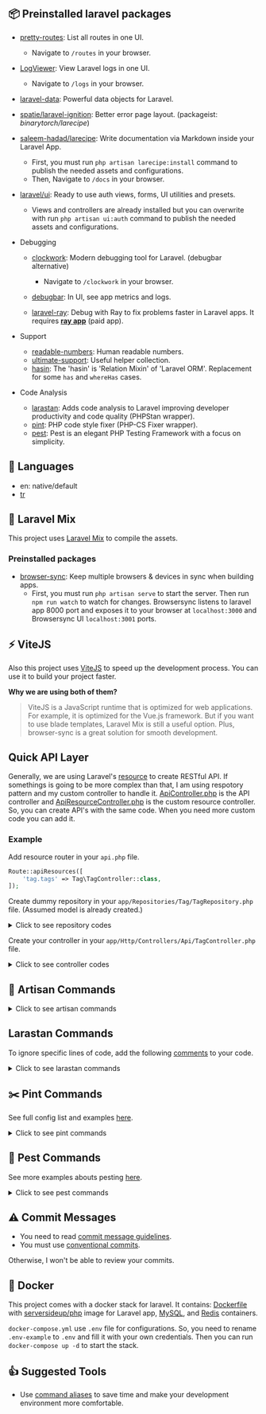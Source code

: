 ## 📦 Preinstalled laravel packages

- [pretty-routes](https://github.com/TheDragonCode/pretty-routes): List all routes in one UI.
  - Navigate to `/routes` in your browser.

- [LogViewer](https://github.com/opcodesio/log-viewer): View Laravel logs in one UI.
  - Navigate to `/logs` in your browser.

- [laravel-data](https://github.com/spatie/laravel-data): Powerful data objects for Laravel.

- [spatie/laravel-ignition](https://github.com/spatie/laravel-ignition): Better error page layout. (packageist: *binarytorch/larecipe*)

- [saleem-hadad/larecipe](https://github.com/saleem-hadad/larecipe): Write documentation via Markdown inside your Laravel App.
  - First, you must run `php artisan larecipe:install` command to publish the needed assets and configurations. 
  - Then, Navigate to `/docs` in your browser.

- [laravel/ui](https://github.com/laravel/ui): Ready to use auth views, forms, UI utilities and presets.
  - Views and controllers are already installed but you can overwrite with run `php artisan ui:auth` command to publish the needed assets and configurations.

- Debugging
  - [clockwork](https://github.com/itsgoingd/clockwork): Modern debugging tool for Laravel. (debugbar alternative)
    - Navigate to `/clockwork` in your browser.

  - [debugbar](https://github.com/barryvdh/laravel-debugbar): In UI, see app metrics and logs.

  - [laravel-ray](https://github.com/spatie/laravel-ray): Debug with Ray to fix problems faster in Laravel apps. It requires **[ray app](https://myray.app/)** (paid app).

- Support
  - [readable-numbers](https://github.com/laravel-ready/readable-numbers): Human readable numbers.
  - [ultimate-support](https://github.com/laravel-ready/ultimate-support): Useful helper collection.
  - [hasin](https://github.com/biiiiiigmonster/hasin): The 'hasin' is 'Relation Mixin' of 'Laravel ORM'. Replacement for some `has` and `whereHas` cases.

- Code Analysis
  - [larastan](https://github.com/nunomaduro/larastan): Adds code analysis to Laravel improving developer productivity and code quality (PHPStan wrapper).
  - [pint](https://github.com/laravel/pint): PHP code style fixer (PHP-CS Fixer wrapper).
  - [pest](https://github.com/pestphp/pest): Pest is an elegant PHP Testing Framework with a focus on simplicity.

## 🚩 Languages

- en: native/default
- [tr](https://github.com/EgoistDeveloper/laravel-turkish-translations)

## 🔰 Laravel Mix

This project uses [Laravel Mix](https://laravel.com/docs/9.x/mix) to compile the assets.

### Preinstalled packages

- [browser-sync](https://github.com/Browsersync/browser-sync): Keep multiple browsers & devices in sync when building apps.
  - First, you must run `php artisan serve` to start the server. Then run `npm run watch` to watch for changes. Browsersync listens to laravel app 8000 port and exposes it to your browser at `localhost:3000` and Browsersync UI `localhost:3001` ports.

## ⚡ ViteJS

Also this project uses [ViteJS](https://vitejs.io/) to speed up the development process. You can use it to build your project faster.

**Why we are using both of them?**
> ViteJS is a JavaScript runtime that is optimized for web applications. For example, it is optimized for the Vue.js framework. But if you want to use blade templates, Laravel Mix is still a useful option. Plus, browser-sync is a great solution for smooth development.

## Quick API Layer

Generally, we are using Laravel's [resource](https://laravel.com/docs/9.x/eloquent-resources) to create RESTful API. If somethings is going to be more complex than that, I am using respotory pattern and my custom controller to handle it. [ApiController.php](./app/Http/Controllers/Api/ApiController.php) is the API controller and [ApiResourceController.php](./app/Http/Controllers/Api/ApiResourceController.php) is the custom resource controller. So, you can create API's with the same code. When you need more custom code you can add it.

### Example

Add resource router in your `api.php` file.

```php
Route::apiResources([
    'tag.tags' => Tag\TagController::class,
]);
```

Create dummy repository in your `app/Repositories/Tag/TagRepository.php` file. (Assumed model is already created.)

<details>
  <summary>Click to see repository codes</summary>

```php
<?php

namespace App\Repositories\Tag;

use App\Models\Tag\Tag;
use App\Repositories\BaseRepository;

class TagRepository extends BaseRepository
{
    protected array $fieldSearchable = [];

    public function getFieldsSearchable(): array
    {
        return $this->fieldSearchable;
    }

    public function model(): string
    {
        return Tag::class;
    }
}
```
</details>

Create your controller in your `app/Http/Controllers/Api/TagController.php` file.

<details>
  <summary>Click to see controller codes</summary>

  We are added a little bit complex logic to handle flexible API's. Also, if you want to add custom permission validator and auto activity logger you must check these controllers. There are some mistery comment blocks.

```php
<?php

namespace App\Http\Controllers\Api\Tag;

use App\Http\Controllers\Api\ApiResourceController;
use App\Http\Requests\Api\Tag\CreateTagRequest;
use App\Models\Tag\Tag;
use App\Repositories\Tag\TagRepository;
use Illuminate\Http\JsonResponse;
use Illuminate\Http\Request;

class TagController extends ApiResourceController
{
    public function __construct(TagRepository $baseRepo)
    {
        parent::__construct($baseRepo);

        $this->sectionName = 'Tag';

        // required spatie/laravel-permission package
        // $this->roleAndPermissions = [
        //     'index' => 'view_product',
        //     'show' => 'view_product',
        //     'store' => 'create_product',
        //     'update' => 'update_product',
        //     'destroy' => 'delete_product',
        // ];
    }

    public function index(Request $request): JsonResponse
    {
        $all = $request->query('all');

        $itemsQuery = $this->baseRepository->makeModel()->orderBy('created_at', 'desc');

        $items = $all ?
            $itemsQuery->get() :
            $itemsQuery->cursorPaginate(20);

        $this->setResponseMessage('listed');

        return $this->sendResponse($items, $this->responseMessage);
    }

    public function show(Tag $tag): JsonResponse
    {
        return $this->showResource($tag);
    }

    public function store(CreateTagRequest $request): JsonResponse
    {
        return $this->storeResource($request);
    }

    public function update(CreateTagRequest $request, Tag $tag): JsonResponse
    {
        return $this->updateResource($request, $tag);
    }

    public function destroy(Tag $tag): JsonResponse
    {
        return $this->destroyResource($tag);
    }
}

```
</details>

## 🎨 Artisan Commands

<details>
  <summary>Click to see artisan commands</summary>

```bash
# serve app

php artisan serve --port=8000
```

```bash
# quick start

php artisan make:model Folder/ModelName -a
```

```bash
# quick start

php artisan make:model Folder/ModelName -a
```

```bash
# create factory and seeder

php artisan make:factory Folder/ModelNameFactory
php artisan make:seeder Folder/ModelNameSeeder


# then seed the database
php artisan db:seed

# or run see specific seeder
php artisan db:seed --class=Database\Seeders\Folder\SeedTheSeeder
```

```bash
# seed for development
php artisan db:seed --class=DevelopmentSeeder

# seed for production
php artisan db:seed --class=ProductionSeeder
```

```bash
# composer autoload optimization

composer dump-autoload -o
```

</details>


## Larastan Commands

To ignore specific lines of code, add the following [comments](https://github.com/nunomaduro/larastan#ignoring-errors) to your code.

<details>
  <summary>Click to see larastan commands</summary>

```bash
# analyze code

php ./vendor/bin/phpstan analyse --memory-limit=2G --level=9
```
</details>

## ✂️ Pint Commands

See full config list and examples [here](https://mlocati.github.io/php-cs-fixer-configurator/#version:3.8).

<details>
  <summary>Click to see pint commands</summary>

```bash
# check and fix code style

php ./vendor/bin/pint -v
```
</details>

## 🔬 Pest Commands

See more examples abouts pesting [here](https://pestphp.com/docs/writing-tests).

<details>
  <summary>Click to see pest commands</summary>

```bash
# run tests

php ./vendor/bin/pest
```
</details>

## ⚠️ Commit Messages

- You need to read [commit message guidelines](https://github.com/RomuloOliveira/commit-messages-guide). 
- You must use [conventional commits](https://conventionalcommits.org/).

Otherwise, I won't be able to review your commits.

## 🐳 Docker

This project comes with a docker stack for laravel. It contains: [Dockerfile](https://github.com/laravel-ready/laravel-starter/blob/main/src/Dockerfile) with [serversideup/php](https://github.com/serversideup/docker-php/) image for Laravel app, [MySQL](https://hub.docker.com/_/mysql), and [Redis](https://hub.docker.com/_/redis) containers.

`docker-compose.yml` use `.env` file for configurations. So, you need to rename `.env-example` to `.env` and fill it with your own credentials. Then you can run `docker-compose up -d` to start the stack.

## 👍 Suggested Tools

- Use [command aliases](https://github.com/EgoistDeveloper/dev-aliases) to save time and make your development environment more comfortable.
